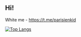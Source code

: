 ## Hi!

White me - https://t.me/parisienkid

[![Top Langs](https://github-readme-stats.vercel.app/api/top-langs/?username=parisienkid&layout=compact&border_color=886CE4&title_color=886CE4&langs_count=10&theme=vision-friendly-dark&bg_color=0d1117)](https://github.com/anuraghazra/github-readme-stats)

